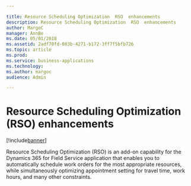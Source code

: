 ```yaml
---

title: Resource Scheduling Optimization  RSO  enhancements
description: Resource Scheduling Optimization  RSO  enhancements
author: MargoC
manager: AnnBe
ms.date: 05/01/2018
ms.assetid: 2adf70fd-083b-4271-b172-3ff7f5bfb726
ms.topic: article
ms.prod: 
ms.service: business-applications
ms.technology: 
ms.author: margoc
audience: Admin

---
```

#  Resource Scheduling Optimization (RSO) enhancements 




[!include[banner](../../../../includes/banner.md)]

Resource Scheduling Optimization (RSO) is an add-on capability for the Dynamics
365 for Field Service application that enables you to automatically schedule
work orders for the most appropriate resources, while simultaneously optimizing
appointment setting for travel time, work hours, and many other constraints.
